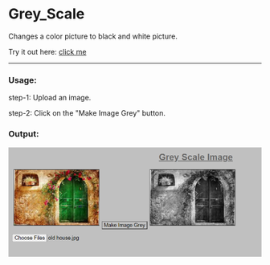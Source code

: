 # Grey_Scale

Changes a color picture to black and white picture.

Try it out here: [click me](https://codepen.io/harshasri_7/full/dyWWWmL)

---------------
### Usage:
step-1: Upload an image.

step-2: Click on the "Make Image Grey" button.

### Output:
![alt text](https://github.com/HarshaSri-Sameera/Grey_Scale/blob/main/sample_image.png "sample output")
